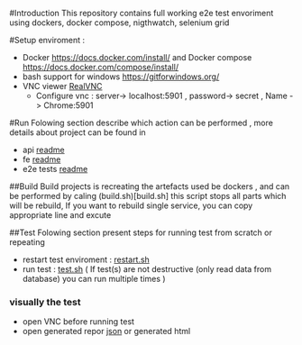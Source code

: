 #Introduction
This repository contains full working e2e test envoriment using dockers, docker compose, nigthwatch, selenium grid

#Setup enviroment :

- Docker https://docs.docker.com/install/ and Docker compose https://docs.docker.com/compose/install/
- bash support for windows https://gitforwindows.org/
- VNC viewer [RealVNC](https://www.realvnc.com/en/connect/download/viewer/)
  - Configure vnc : server-> localhost:5901 , password-> secret , Name -> Chrome:5901

#Run
Folowing section describe which action can be performed , more details about project can be found in

- api [readme](./api/HELP.md)
- fe [readme](./fe/app/README.md)
- e2e tests [readme](./fe/e2e_tests/Readme.md)

##Build
Build projects is recreating the artefacts used be dockers ,
and can be performed by caling (build.sh)[build.sh] this script stops all parts which will be rebuild, If you want to rebuild single service, you can copy appropriate line and excute

##Test
Folowing section present steps for running test from scratch or repeating

- restart test enviroment : [restart.sh](restart.sh)
- run test : [test.sh](test.sh) ( If test(s) are not destructive (only read data from database) you can run multiple times )

### visually the test

- open VNC before running test
- open generated repor [json](./reports/cucumber.json) or generated html
